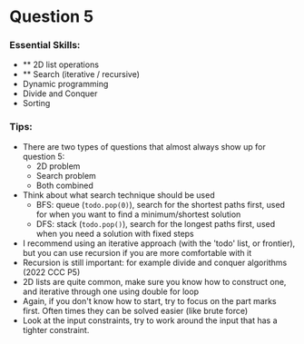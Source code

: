 # Question 5

### Essential Skills:

- ** 2D list operations
- ** Search (iterative / recursive)
- Dynamic programming
- Divide and Conquer
- Sorting

### Tips:

- There are two types of questions that almost always show up for question 5:
  - 2D problem
  - Search problem
  - Both combined
- Think about what search technique should be used
  - BFS: queue (`todo.pop(0)`), search for the shortest paths first, used for when you want to find a minimum/shortest solution
  - DFS: stack (`todo.pop()`), search for the longest paths first, used when you need a solution with fixed steps
- I recommend using an iterative approach (with the 'todo' list, or frontier), but you can use recursion if you are more comfortable with it
- Recursion is still important: for example divide and conquer algorithms (2022 CCC P5)
- 2D lists are quite common, make sure you know how to construct one, and iterative through one using double for loop
- Again, if you don't know how to start, try to focus on the part marks first. Often times they can be solved easier (like brute force)
- Look at the input constraints, try to work around the input that has a tighter constraint.